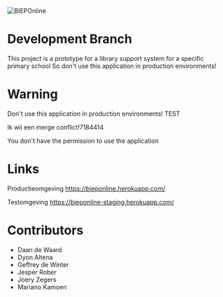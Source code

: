 ![BIEPOnline](https://github.com/Joery/BIEPOnline/raw/staging/public/img/Logo.png)

# Development Branch
This project is a prototype for a library support system for a specific primary school
So don't use this application in production environments!

# Warning
Don't use this application in production environments!
TEST


Ik wil een merge conflict!7184414


You don't have the permission to use the application

# Links
Productieomgeving
https://bieponline.herokuapp.com/

Testomgeving
https://bieponline-staging.herokuapp.com/

# Contributors
* Daan de Waard
* Dyon Altena
* Geffrey de Winter
* Jesper Rober
* Joery Zegers
* Mariano Kamoen
